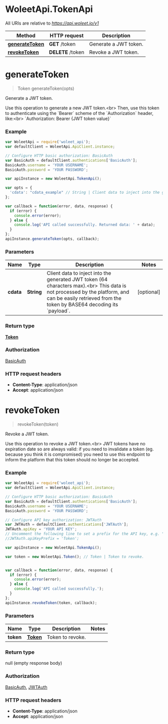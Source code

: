 # WoleetApi.TokenApi

All URIs are relative to *https://api.woleet.io/v1*

Method | HTTP request | Description
------------- | ------------- | -------------
[**generateToken**](TokenApi.md#generateToken) | **GET** /token | Generate a JWT token.
[**revokeToken**](TokenApi.md#revokeToken) | **DELETE** /token | Revoke a JWT token.


<a name="generateToken"></a>
# **generateToken**
> Token generateToken(opts)

Generate a JWT token.

Use this operation to generate a new JWT token.&lt;br&gt; Then, use this token to authenticate using the &#x60;Bearer&#x60; scheme of the &#x60;Authorization&#x60; header, like:&lt;br&gt; &#x60;Authorization: Bearer {JWT token value}&#x60; 

### Example
```javascript
var WoleetApi = require('woleet_api');
var defaultClient = WoleetApi.ApiClient.instance;

// Configure HTTP basic authorization: BasicAuth
var BasicAuth = defaultClient.authentications['BasicAuth'];
BasicAuth.username = 'YOUR USERNAME';
BasicAuth.password = 'YOUR PASSWORD';

var apiInstance = new WoleetApi.TokenApi();

var opts = { 
  'cdata': "cdata_example" // String | Client data to inject into the generated JWT token (64 characters max).<br> This data is not processed by the platform, and can be easily retrieved from the token by BASE64 decoding its `payload`. 
};

var callback = function(error, data, response) {
  if (error) {
    console.error(error);
  } else {
    console.log('API called successfully. Returned data: ' + data);
  }
};
apiInstance.generateToken(opts, callback);
```

### Parameters

Name | Type | Description  | Notes
------------- | ------------- | ------------- | -------------
 **cdata** | **String**| Client data to inject into the generated JWT token (64 characters max).&lt;br&gt; This data is not processed by the platform, and can be easily retrieved from the token by BASE64 decoding its &#x60;payload&#x60;.  | [optional] 

### Return type

[**Token**](Token.md)

### Authorization

[BasicAuth](../README.md#BasicAuth)

### HTTP request headers

 - **Content-Type**: application/json
 - **Accept**: application/json

<a name="revokeToken"></a>
# **revokeToken**
> revokeToken(token)

Revoke a JWT token.

Use this operation to revoke a JWT token.&lt;br&gt; JWT tokens have no expiration date so are always valid: if you need to invalidate a token (eg. because you think it is compromised) you need to use this endpoint to inform the platform that this token should no longer be accepted. 

### Example
```javascript
var WoleetApi = require('woleet_api');
var defaultClient = WoleetApi.ApiClient.instance;

// Configure HTTP basic authorization: BasicAuth
var BasicAuth = defaultClient.authentications['BasicAuth'];
BasicAuth.username = 'YOUR USERNAME';
BasicAuth.password = 'YOUR PASSWORD';

// Configure API key authorization: JWTAuth
var JWTAuth = defaultClient.authentications['JWTAuth'];
JWTAuth.apiKey = 'YOUR API KEY';
// Uncomment the following line to set a prefix for the API key, e.g. "Token" (defaults to null)
//JWTAuth.apiKeyPrefix = 'Token';

var apiInstance = new WoleetApi.TokenApi();

var token = new WoleetApi.Token(); // Token | Token to revoke.


var callback = function(error, data, response) {
  if (error) {
    console.error(error);
  } else {
    console.log('API called successfully.');
  }
};
apiInstance.revokeToken(token, callback);
```

### Parameters

Name | Type | Description  | Notes
------------- | ------------- | ------------- | -------------
 **token** | [**Token**](Token.md)| Token to revoke. | 

### Return type

null (empty response body)

### Authorization

[BasicAuth](../README.md#BasicAuth), [JWTAuth](../README.md#JWTAuth)

### HTTP request headers

 - **Content-Type**: application/json
 - **Accept**: application/json

